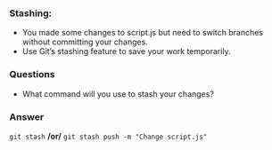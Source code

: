 ### Stashing:
- You made some changes to script.js but need to switch branches without committing your changes.
- Use Git’s stashing feature to save your work temporarily.

### Questions
- What command will you use to stash your changes?

### Answer
`git stash`
**/or/**
`git stash push -m "Change script.js"`